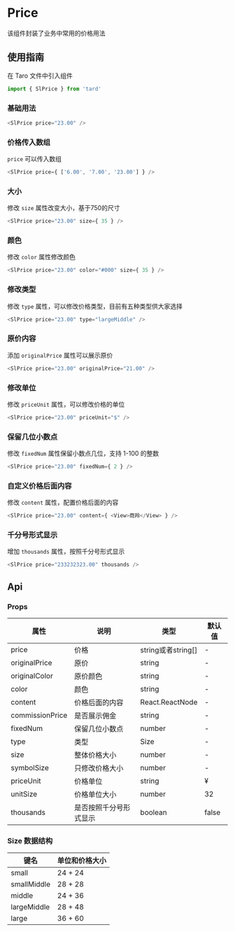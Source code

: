 # Price
该组件封装了业务中常用的价格用法

## 使用指南
在 Taro 文件中引入组件
```js
import { SlPrice } from 'tard'
```

### 基础用法
```js
<SlPrice price="23.00" />
```
### 价格传入数组
`price` 可以传入数组
```js
<SlPrice price={ ['6.00', '7.00', '23.00'] } />
```

### 大小
修改 `size` 属性改变大小，基于750的尺寸
```js
<SlPrice price="23.00" size={ 35 } />
```

### 颜色
修改 `color` 属性修改颜色
```js
<SlPrice price="23.00" color="#000" size={ 35 } />
```

### 修改类型
修改 `type` 属性，可以修改价格类型，目前有五种类型供大家选择
```js
<SlPrice price="23.00" type="largeMiddle" />
```

### 原价内容
添加 `originalPrice` 属性可以展示原价
```js
<SlPrice price="23.00" originalPrice="21.00" />
```

### 修改单位
修改 `priceUnit` 属性，可以修改价格的单位
```js
<SlPrice price="23.00" priceUnit="$" />
```

### 保留几位小数点
修改 `fixedNum` 属性保留小数点几位，支持 1-100 的整数
```js
<SlPrice price="23.00" fixedNum={ 2 } />
```

### 自定义价格后面内容
修改 `content` 属性，配置价格后面的内容
```js
<SlPrice price="23.00" content={ <View>商羚</View> } />
```
### 千分号形式显示
增加 `thousands` 属性，按照千分号形式显示
```js
<SlPrice price="233232323.00" thousands />
```

## Api
### Props
|  属性   | 说明  | 类型 | 默认值 |
|  ----  | ----  | ---- | ---- |
| price | 价格 | string或者string[] | - |
| originalPrice | 原价 | string | - |
| originalColor | 原价颜色 | string | - |
| color | 颜色 | string | - |
| content | 价格后面的内容 | React.ReactNode | - |
| commissionPrice | 是否展示佣金 | string | - |
| fixedNum | 保留几位小数点 | number | - |
| type | 类型 | Size | - |
| size | 整体价格大小 | number | - |
| symbolSize | 只修改价格大小 | number | - |
| priceUnit | 价格单位 | string | ¥ |
| unitSize | 价格单位大小 | number | 32 |
| thousands | 是否按照千分号形式显示 | boolean | false |

### Size 数据结构
|  键名   | 单位和价格大小  |
|  ----  | ----  |
| small | 24 + 24 |
| smallMiddle | 28 + 28 |
| middle | 24 + 36 |
| largeMiddle | 28 + 48 |
| large | 36 + 60 |

